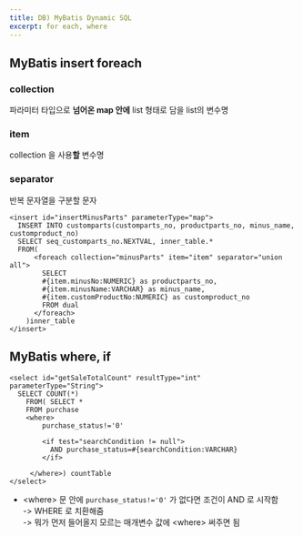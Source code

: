 ```yaml
---
title: DB) MyBatis Dynamic SQL
excerpt: for each, where
---
```


## MyBatis insert foreach
### collection 
파라미터 타입으로 **넘어온 map 안에**  list 형태로 담을 list의 변수명  
### item 
collection 을 사용**할** 변수명 
### separator 
반복 문자열을 구분할 문자  

```
<insert id="insertMinusParts" parameterType="map">
  INSERT INTO customparts(customparts_no, productparts_no, minus_name, customproduct_no)
  SELECT seq_customparts_no.NEXTVAL, inner_table.*
  FROM(
      <foreach collection="minusParts" item="item" separator="union all">
        SELECT
        #{item.minusNo:NUMERIC} as productparts_no,
        #{item.minusName:VARCHAR} as minus_name,
        #{item.customProductNo:NUMERIC} as customproduct_no
        FROM dual
      </foreach>
    )inner_table
</insert>
``` 

## MyBatis where, if
```
<select id="getSaleTotalCount" resultType="int" parameterType="String">
  SELECT COUNT(*)
    FROM( SELECT *
    FROM purchase
    <where>
        purchase_status!='0'
        
        <if test="searchCondition != null">
          AND purchase_status=#{searchCondition:VARCHAR}
        </if> 
        
     </where>) countTable	
</select>
```
- \<where\> 문 안에 `purchase_status!='0'` 가 없다면 조건이 AND 로 시작함  
  -> WHERE 로 치환해줌  
  -> 뭐가 먼저 들어올지 모르는 매개변수 값에 \<where\> 써주면 됨 <br/>
  
